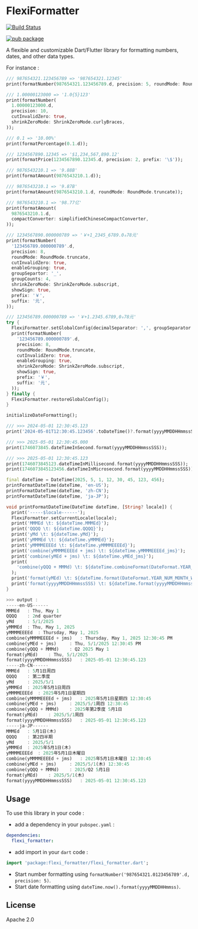# FlexiFormatter

[![Build Status](https://github.com/FlexiKline/flexi_formatter/actions/workflows/publish.yml/badge.svg)](https://github.com/FlexiKline/flexi_formatter/actions/workflows/publish.yml)

[![pub package](https://img.shields.io/pub/v/flexi_formatter.svg)](https://pub.dev/packages/flexi_formatter)

A flexible and customizable Dart/Flutter library for formatting numbers, dates, and other data types.

For instance :

```dart
/// 987654321.123456789 => '987654321.12345'
print(formatNumber(987654321.123456789.d, precision: 5, roundMode: RoundMode.truncate));

/// 1.00000123000 => '1.0{5}123'
print(formatNumber(
  1.00000123000.d,
  precision: 10,
  cutInvalidZero: true,
  shrinkZeroMode: ShrinkZeroMode.curlyBraces,
));

/// 0.1 => '10.00%'
print(formatPercentage(0.1.d));

/// 1234567890.12345 => '$1,234,567,890.12'
print(formatPrice(1234567890.12345.d, precision: 2, prefix: '\$'));

/// 9876543210.1 => '9.88B'
print(formatAmount(9876543210.1.d));

/// 9876543210.1 => '9.87B'
print(formatAmount(9876543210.1.d, roundMode: RoundMode.truncate));

/// 9876543210.1 => '98.77亿'
print(formatAmount(
  9876543210.1.d,
  compactConverter: simplifiedChineseCompactConverter,
));

/// 1234567890.000000789 => '￥+1_2345_6789.0₆78元'
print(formatNumber(
  '123456789.000000789'.d,
  precision: 8,
  roundMode: RoundMode.truncate,
  cutInvalidZero: true,
  enableGrouping: true,
  groupSepartor: '_',
  groupCounts: 4,
  shrinkZeroMode: ShrinkZeroMode.subscript,
  showSign: true,
  prefix: '￥',
  suffix: '元',
));

/// 123456789.000000789 => '￥+1.2345.6789,0₆78元'
try {
  FlexiFormatter.setGlobalConfig(decimalSeparator: ',', groupSeparator: '.', groupCounts: 4);
  print(formatNumber(
    '123456789.000000789'.d,
    precision: 8,
    roundMode: RoundMode.truncate,
    cutInvalidZero: true,
    enableGrouping: true,
    shrinkZeroMode: ShrinkZeroMode.subscript,
    showSign: true,
    prefix: '￥',
    suffix: '元',
  ));
} finally {
  FlexiFormatter.restoreGlobalConfig();
}
```

```dart
initializeDateFormatting();

/// >>> 2024-05-01 12:30:45.123
print('2024-05-01T12:30:45.123456'.toDateTime()?.format(yyyyMMDDHHmmssSSS));

/// >>> 2025-05-01 12:30:45.000
print(1746073845.dateTimeInSecond.format(yyyyMMDDHHmmssSSS));

/// >>> 2025-05-01 12:30:45.123
print(1746073845123.dateTimeInMillisecond.format(yyyyMMDDHHmmssSSS));
print(1746073845123456.dateTimeInMicrosecond.format(yyyyMMDDHHmmssSSS));

final dateTime = DateTime(2025, 5, 1, 12, 30, 45, 123, 456);
printFormatDateTime(dateTime, 'en-US');
printFormatDateTime(dateTime, 'zh-CN');
printFormatDateTime(dateTime, 'ja-JP');

void printFormatDateTime(DateTime dateTime, [String? locale]) {
  print('-----$locale------');
  FlexiFormatter.setCurrentLocale(locale);
  print('MMMEd \t: ${dateTime.MMMEd}');
  print('QQQQ \t: ${dateTime.QQQQ}');
  print('yMd \t: ${dateTime.yMd}');
  print('yMMMEd \t: ${dateTime.yMMMEd}');
  print('yMMMMEEEEd \t: ${dateTime.yMMMMEEEEd}');
  print('combine(yMMMMEEEEd + jms) \t: ${dateTime.yMMMMEEEEd_jms}');
  print('combine(yMEd + jms) \t: ${dateTime.yMEd_jms}');
  print(
    'combine(yQQQ + MMMd) \t: ${dateTime.combineFormat(DateFormat.YEAR_ABBR_QUARTER, DateFormat.ABBR_MONTH_DAY)}',
  );
  print('format(yMEd) \t: ${dateTime.format(DateFormat.YEAR_NUM_MONTH_WEEKDAY_DAY)}');
  print('format(yyyyMMDDHHmmssSSS) \t: ${dateTime.format(yyyyMMDDHHmmssSSS)}');
}

>>> output :
-----en-US------
MMMEd 	: Thu, May 1
QQQQ 	: 2nd quarter
yMd 	: 5/1/2025
yMMMEd 	: Thu, May 1, 2025
yMMMMEEEEd 	: Thursday, May 1, 2025
combine(yMMMMEEEEd + jms) 	: Thursday, May 1, 2025 12:30:45 PM
combine(yMEd + jms) 	: Thu, 5/1/2025 12:30:45 PM
combine(yQQQ + MMMd) 	: Q2 2025 May 1
format(yMEd) 	: Thu, 5/1/2025
format(yyyyMMDDHHmmssSSS) 	: 2025-05-01 12:30:45.123
-----zh-CN------
MMMEd 	: 5月1日周四
QQQQ 	: 第二季度
yMd 	: 2025/5/1
yMMMEd 	: 2025年5月1日周四
yMMMMEEEEd 	: 2025年5月1日星期四
combine(yMMMMEEEEd + jms) 	: 2025年5月1日星期四 12:30:45
combine(yMEd + jms) 	: 2025/5/1周四 12:30:45
combine(yQQQ + MMMd) 	: 2025年第2季度 5月1日
format(yMEd) 	: 2025/5/1周四
format(yyyyMMDDHHmmssSSS) 	: 2025-05-01 12:30:45.123
-----ja-JP------
MMMEd 	: 5月1日(木)
QQQQ 	: 第2四半期
yMd 	: 2025/5/1
yMMMEd 	: 2025年5月1日(木)
yMMMMEEEEd 	: 2025年5月1日木曜日
combine(yMMMMEEEEd + jms) 	: 2025年5月1日木曜日 12:30:45
combine(yMEd + jms) 	: 2025/5/1(木) 12:30:45
combine(yQQQ + MMMd) 	: 2025/Q2 5月1日
format(yMEd) 	: 2025/5/1(木)
format(yyyyMMDDHHmmssSSS) 	: 2025-05-01 12:30:45.123
```

## Usage
To use this library in your code :
* add a dependency in your `pubspec.yaml` :

```yaml
dependencies:
  flexi_formatter:
```

* add import in your `dart` code :

```dart
import 'package:flexi_formatter/flexi_formatter.dart';
```

* Start number formatting using `formatNumber('987654321.0123456789'.d, precision: 5)`.
* Start date formatting using `dateTime.now().format(yyyyMMDDHHmmss)`.

## License
Apache 2.0
